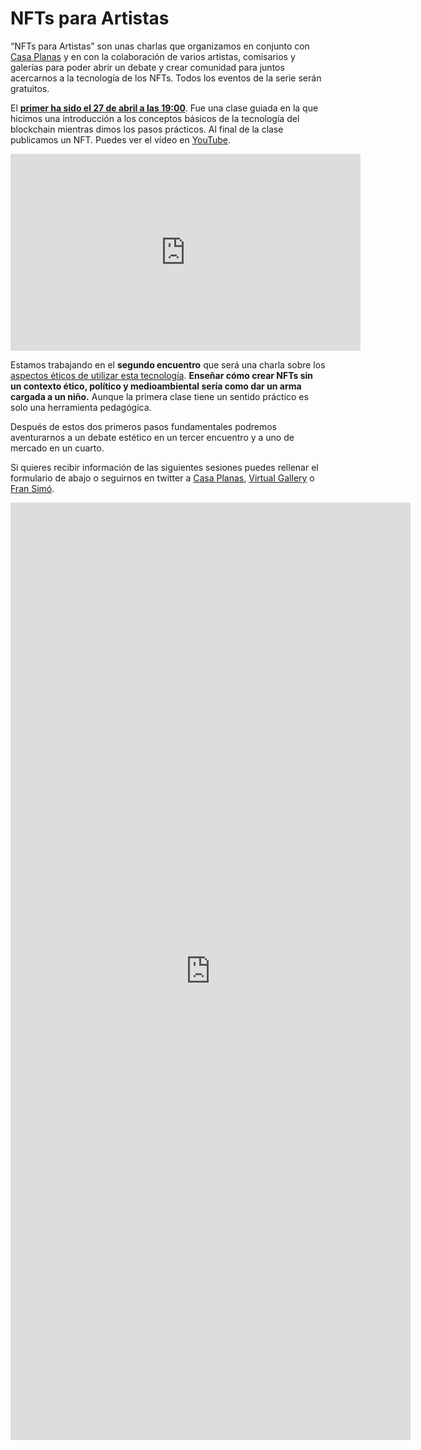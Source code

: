 # NFTs para Artistas

“NFTs para Artistas” son unas charlas que organizamos en conjunto con [Casa Planas](http://www.casaplanas.org/) y en con la colaboración de varios
artistas, comisarios y galerías para poder abrir un debate y crear comunidad para juntos acercarnos a la tecnología de
los NFTs. Todos los eventos de la serie serán gratuitos.

El [**primer ha sido el 27 de abril a las 19:00**](01_introduction/nft.md). Fue una clase guiada en la que hicimos una introducción a los conceptos básicos de la tecnología del blockchain mientras
dimos los pasos prácticos. Al final de la clase publicamos un NFT. Puedes ver el vídeo en [YouTube](https://youtu.be/eGfiO_E1uCA).

<iframe width="560" height="315" src="https://www.youtube.com/embed/eGfiO_E1uCA" title="YouTube video player" frameborder="0" allow="accelerometer; autoplay; clipboard-write; encrypted-media; gyroscope; picture-in-picture" allowfullscreen></iframe>


Estamos trabajando en el **segundo encuentro** que será una charla sobre los [aspectos éticos de utilizar esta
tecnología](02_ethics/index.md). **Enseñar cómo crear NFTs sin un contexto ético, político y medioambiental sería como dar un arma cargada a un
niño.** Aunque la primera clase tiene un sentido práctico es solo una herramienta pedagógica.

Después de estos dos primeros pasos fundamentales podremos aventurarnos a un debate estético en un tercer encuentro y a
uno de mercado en un cuarto.

Si quieres recibir información de las siguientes sesiones puedes rellenar el formulario de abajo o seguirnos en twitter a [Casa Planas](https://twitter.com/casa_planas), [Virtual Gallery](https://twitter.com/GalleryPalma) o [Fran Simó](https://twitter.com/fransimo).

<iframe src="https://docs.google.com/forms/d/e/1FAIpQLSd_bxVBjvO8S3cqo5yLr5j-iyFmF9a_DhuUjq062SuoktNiGw/viewform?embedded=true" width="640" height="1500" frameborder="0" marginheight="0" marginwidth="0">
Loading…</iframe>